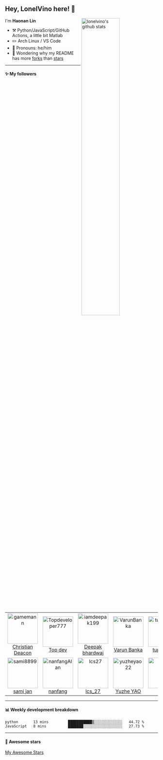 ## Hey, LonelVino here! :wave:

<img align="right" alt="lonelvino's github stats" width="50%" src="https://github-readme-stats.vercel.app/api?username=LonelVino&show_icons=true">

I'm **Haonan** **Lin**

-   :hammer_and_pick: Python/JavaScript/GitHub Actions, a little bit Matlab 
-   :pencil2: Arch Linux / VS Code
-   :man: Pronouns: he/him
-   :thinking: Wondering why my README has more [forks](https://github.com/lonelvino/lonelvino/network/members) than [stars](https://github.com/lonelvino/lonelvino/stargazers)

---

#### :sparkles: My followers

<!--START_SECTION:top-followers-->
<table>
  <tr>
    <td align="center">
      <a href="https://github.com/gamemann">
        <img src="https://avatars2.githubusercontent.com/u/6509565" width="100px;" alt="gamemann"/>
      </a>
      <br />
      <a href="https://github.com/gamemann">Christian Deacon</a>
    </td>
    <td align="center">
      <a href="https://github.com/Topdeveloper777">
        <img src="https://avatars2.githubusercontent.com/u/73906697" width="100px;" alt="Topdeveloper777"/>
      </a>
      <br />
      <a href="https://github.com/Topdeveloper777">Top dev</a>
    </td>
    <td align="center">
      <a href="https://github.com/iamdeepak199">
        <img src="https://avatars2.githubusercontent.com/u/80276722" width="100px;" alt="iamdeepak199"/>
      </a>
      <br />
      <a href="https://github.com/iamdeepak199">Deepak bhardwaj</a>
    </td>
    <td align="center">
      <a href="https://github.com/VarunBanka">
        <img src="https://avatars2.githubusercontent.com/u/88031057" width="100px;" alt="VarunBanka"/>
      </a>
      <br />
      <a href="https://github.com/VarunBanka">Varun Banka</a>
    </td>
    <td align="center">
      <a href="https://github.com/tupokraju">
        <img src="https://avatars2.githubusercontent.com/u/105707216" width="100px;" alt="tupokraju"/>
      </a>
      <br />
      <a href="https://github.com/tupokraju">tupokraju</a>
    </td>
    <td align="center">
      <a href="https://github.com/WebDeveloper37">
        <img src="https://avatars2.githubusercontent.com/u/77222464" width="100px;" alt="WebDeveloper37"/>
      </a>
      <br />
      <a href="https://github.com/WebDeveloper37">React.js||Node.js||AngularJs Expert web developer</a>
    </td>
    <td align="center">
      <a href="https://github.com/AshrazRashid">
        <img src="https://avatars2.githubusercontent.com/u/22600807" width="100px;" alt="AshrazRashid"/>
      </a>
      <br />
      <a href="https://github.com/AshrazRashid">Ashraz Rashid</a>
    </td>
  </tr>
  <tr>
    <td align="center">
      <a href="https://github.com/sami8899">
        <img src="https://avatars2.githubusercontent.com/u/115140047" width="100px;" alt="sami8899"/>
      </a>
      <br />
      <a href="https://github.com/sami8899">sami jan</a>
    </td>
    <td align="center">
      <a href="https://github.com/nanfangAlan">
        <img src="https://avatars2.githubusercontent.com/u/36793172" width="100px;" alt="nanfangAlan"/>
      </a>
      <br />
      <a href="https://github.com/nanfangAlan">nanfang</a>
    </td>
    <td align="center">
      <a href="https://github.com/lcs27">
        <img src="https://avatars2.githubusercontent.com/u/73965032" width="100px;" alt="lcs27"/>
      </a>
      <br />
      <a href="https://github.com/lcs27">lcs_27</a>
    </td>
    <td align="center">
      <a href="https://github.com/yuzheyao22">
        <img src="https://avatars2.githubusercontent.com/u/46756106" width="100px;" alt="yuzheyao22"/>
      </a>
      <br />
      <a href="https://github.com/yuzheyao22">Yuzhe YAO</a>
    </td>
    <td align="center">
      <a href="https://github.com/ulfz">
        <img src="https://avatars2.githubusercontent.com/u/100300554" width="100px;" alt="ulfz"/>
      </a>
      <br />
      <a href="https://github.com/ulfz">ulfz</a>
    </td>
    <td align="center">
      <a href="https://github.com/Texive">
        <img src="https://avatars2.githubusercontent.com/u/83424417" width="100px;" alt="Texive"/>
      </a>
      <br />
      <a href="https://github.com/Texive">Texive</a>
    </td>
  </tr>
</table>
<!--END_SECTION:top-followers-->

---

#### :bar_chart: Weekly development breakdown

<!--START_SECTION:waka-->
```text
python       13 mins         ███████████▒░░░░░░░░░░░░░   44.72 % 
JavaScript   8 mins          ███████░░░░░░░░░░░░░░░░░░   27.73 % 
```
<!--END_SECTION:waka-->

---

#### :star2: Awesome stars

[My Awesome Stars](AWESOME-STARS.md)
